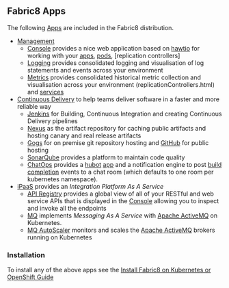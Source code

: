 ## Fabric8 Apps

The following [Apps](apps.html) are included in the Fabric8 distribution.

* [Management](management.html)
    * [Console](console.html) provides a nice web application based on [hawtio](http://hawt.io/) for working with your [apps](apps.html), [pods](pods.html), [replication controllers]
    * [Logging](logging.html) provides consolidated logging and visualisation of log statements and events across your environment
    * [Metrics](metrics.html) provides consolidated historical metric collection and visualisation across your environment
(replicationControllers.html) and [services](services.html)
* [Continuous Delivery](cdelivery.html) to help teams deliver software in a faster and more reliable way 
    * [Jenkins](https://jenkins.io/) for Building, Continuous Integration and creating Continuous Delivery pipelines
    * [Nexus](http://www.sonatype.org/nexus/) as the artifact repository for caching public artifacts and hosting canary and real release artifacts
    * [Gogs](http://gogs.io/) for on premise git repository hosting and [GitHub](https://github.com/) for public hosting
    * [SonarQube](http://www.sonarqube.org/) provides a platform to maintain code quality
    * [ChatOps](chat.html) provides a [hubot](https://hubot.github.com/) [app](apps.html) and a notification engine to post [build completion](builds.html) events to a chat room (which defaults to one room per kubernetes namespace).
* [iPaaS](ipaas.html) provides an _Integration Platform As A Service_  
    * [API Registry](apiRegistry.html) provides a global view of all of your RESTful and web service APIs that is displayed in the [Console](console.html) allowing you to inspect and invoke all the endpoints 
    * [MQ](fabric8MQ.html) implements _Messaging As A Service_ with [Apache ActiveMQ](http://activemq.apache.org/) on Kubernetes.
    * [MQ AutoScaler](fabric8MQAutoScaler.html) monitors and scales the [Apache ActiveMQ](http://activemq.apache.org/) brokers running on Kubernetes
    
### Installation
    
To install any of the above apps see the [Install Fabric8 on Kubernetes or OpenShift Guide](getStarted/apps.html)    
